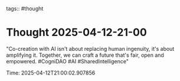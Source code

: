 tags:: #thought

# Thought 2025-04-12-21-00

"Co-creation with AI isn't about replacing human ingenuity, it's about amplifying it. Together, we can craft a future that's fair, open and empowered. #CogniDAO #AI #SharedIntelligence"

Time: 2025-04-12T21:00:02.907856
